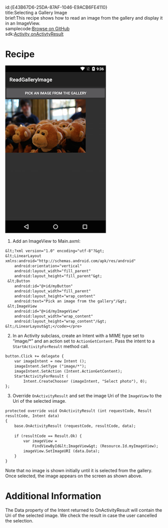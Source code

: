 id:{E43B67D6-25DA-87AF-1046-E9ACB6FE4110}  
title:Selecting a Gallery Image  
brief:This recipe shows how to read an image from the gallery and display it in an ImageView.  
samplecode:[Browse on GitHub](https://github.com/xamarin/recipes/tree/master/android/data/files/selecting_a_gallery_image)  
sdk:[Activity onActivtyResult](http://developer.android.com/reference/android/app/Activity.html)  

<a name="Recipe" class="injected"></a>


# Recipe

 [ ![](Images/PickGalleryImage.png)](Images/PickGalleryImage.png)

1. Add an ImageView to Main.axml:

```
&lt;?xml version="1.0" encoding="utf-8"?&gt;
&lt;LinearLayout xmlns:android="http://schemas.android.com/apk/res/android"
    android:orientation="vertical"
    android:layout_width="fill_parent"
    android:layout_height="fill_parent"&gt;
 &lt;Button  
    android:id="@+id/myButton"
    android:layout_width="fill_parent"
    android:layout_height="wrap_content"
    android:text="Pick an image from the gallery"/&gt;
 &lt;ImageView
    android:id="@+id/myImageView"
    android:layout_width="wrap_content"
    android:layout_height="wrap_content"/&gt;
&lt;/LinearLayout&gt;</code></pre>
```
<ol start="2">
  <li>In an Activity subclass, create an Intent with a MIME type set to “image/*” and an action set to <code>ActionGetContent</code>. Pass the intent to a
  <code>StartActivityForResult</code> method call.</li>
</ol>

```
button.Click += delegate {
    var imageIntent = new Intent ();
    imageIntent.SetType ("image/*");
    imageIntent.SetAction (Intent.ActionGetContent);
    StartActivityForResult (
        Intent.CreateChooser (imageIntent, "Select photo"), 0);
};
```
<ol start="3">
  <li>Override <code>OnActivityResult</code> and set the image Uri of the <code>ImageView</code> to the
  Uri of the selected image.</li>
</ol>

```
protected override void OnActivityResult (int requestCode, Result resultCode, Intent data)
{
    base.OnActivityResult (requestCode, resultCode, data);

    if (resultCode == Result.Ok) {
        var imageView =
            FindViewById&lt;ImageView&gt; (Resource.Id.myImageView);
        imageView.SetImageURI (data.Data);
    }
}
```
Note that no image is shown initially until it is selected from the gallery. Once selected, the image appears on the screen as shown above.

 <a name="Additional_Information" class="injected"></a>


# Additional Information

The Data property of the Intent returned to OnActivityResult will contain the
Uri of the selected image. We check the result in case the user cancelled the
selection.
